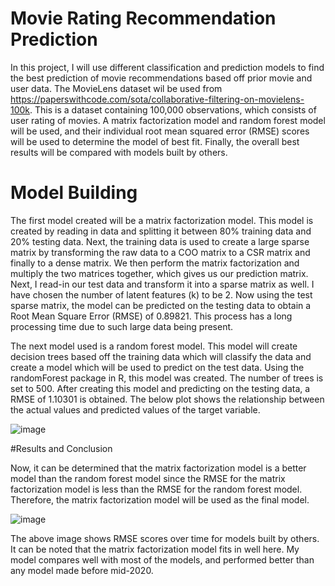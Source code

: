 # Movie Rating Recommendation Prediction

In this project, I will use different classification and prediction models to find the best prediction of movie
recommendations based off prior movie and user data. The MovieLens dataset wil be used from https://paperswithcode.com/sota/collaborative-filtering-on-movielens-100k. This is a dataset containing 100,000 observations,
which consists of user rating of movies. A matrix factorization
model and random forest model will be used, and their individual
root mean squared error (RMSE) scores will be used to determine
the model of best fit. Finally, the overall best results will be
compared with models built by others.

# Model Building
The first model created will be a matrix factorization
model. This model is created by reading in data and splitting it between 80% training data and 20% testing data. Next, the training data is used to create a large sparse matrix by transforming the raw data to a
COO matrix to a CSR matrix and finally to a dense matrix. We
then perform the matrix factorization and multiply the two
matrices together, which gives us our prediction matrix. Next,
I read-in our test data and transform it into a sparse matrix as
well. I have chosen the number of latent features (k) to be 2.
Now using the test sparse matrix, the model can be predicted on the testing data to
obtain a Root Mean Square Error (RMSE) of 0.89821. This process has a long processing
time due to such large data being present.

The next model used is a random forest model. This
model will create decision trees based off the training data
which will classify the data and create a model which will be used to
predict on the test data. Using the randomForest package in R,
this model was created. The number of trees is set to 500. After creating this model and
predicting on the testing data, a RMSE of 1.10301 is obtained.
The below plot shows the relationship between the actual values
and predicted values of the target variable.

![image](https://user-images.githubusercontent.com/50085554/236968702-a8bd272c-b1c8-41ea-8ccb-66c89fccb898.png)

#Results and Conclusion

Now, it can be determined that the matrix factorization model is a
better model than the random forest model since the RMSE for
the matrix factorization model is less than the RMSE for the
random forest model. Therefore, the matrix factorization model will be used as the final model. 

![image](https://user-images.githubusercontent.com/50085554/236968973-5fda4269-bd69-4040-82e9-f7eef71aa9cf.png)

The above image shows RMSE scores over time for models
built by others. It can be noted that the matrix factorization model fits
in well here. My model compares well with most of the models, and performed better than any
model made before mid-2020.

